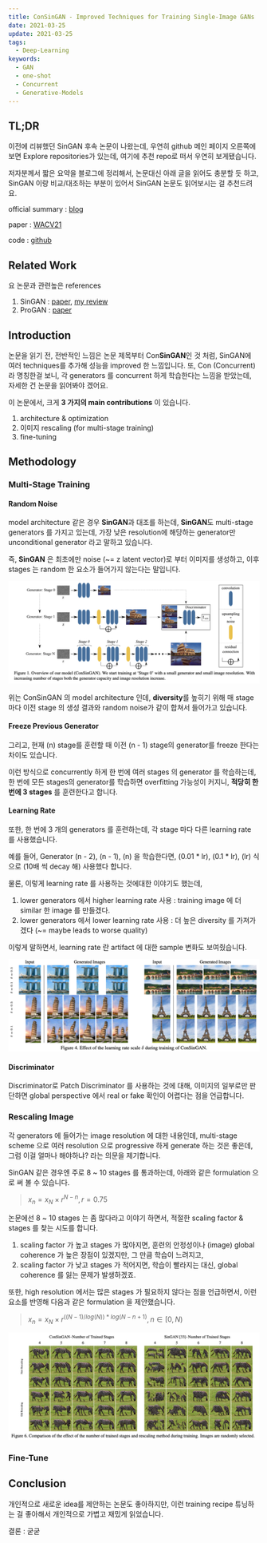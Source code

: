 ```yaml
---
title: ConSinGAN - Improved Techniques for Training Single-Image GANs
date: 2021-03-25
update: 2021-03-25
tags:
  - Deep-Learning
keywords:
  - GAN
  - one-shot
  - Concurrent
  - Generative-Models
---
```


## TL;DR

이전에 리뷰했던 SinGAN 후속 논문이 나왔는데, 우연히 github 메인 페이지 오른쪽에 보면 Explore repositories가 있는데, 여기에 추천 repo로 떠서 우연히 보게됐습니다.

저자분께서 짧은 요약을 블로그에 정리해서, 논문대신 아래 글을 읽어도 충분할 듯 하고, SinGAN 이랑 비교/대조하는 부분이 있어서 SinGAN 논문도 읽어보시는 걸 추천드려요.

official summary : [blog](https://www.tobiashinz.com/2020/03/24/improved-techniques-for-training-single-image-gans.html)

paper : [WACV21](https://openaccess.thecvf.com/content/WACV2021/papers/Hinz_Improved_Techniques_for_Training_Single-Image_GANs_WACV_2021_paper.pdf)

code : [github](https://github.com/tohinz/ConSinGAN)

## Related Work

요 논문과 관련높은 references

1. SinGAN : [paper](https://arxiv.org/pdf/1905.01164.pdf), [my review](https://kozistr.tech/SinGAN/)
2. ProGAN : [paper](https://arxiv.org/pdf/1710.10196.pdf)

## Introduction

논문을 읽기 전, 전반적인 느낌은 논문 제목부터 Con**SinGAN**인 것 처럼, SinGAN에 여러 techniques를 추가해 성능을 improved 한 느낌입니다.
또, Con (Concurrent)라 명칭한걸 보니, 각 generators 를 concurrent 하게 학습한다는 느낌을 받았는데, 자세한 건 논문을 읽어봐야 겠어요.

이 논문에서, 크게 **3 가지의 main contributions** 이 있습니다.

1. architecture & optimization
2. 이미지 rescaling (for multi-stage training)
3. fine-tuning

## Methodology

### Multi-Stage Training

#### Random Noise

model architecture 같은 경우 **SinGAN**과 대조를 하는데, 
**SinGAN**도 multi-stage generators 를 가지고 있는데, 가장 낮은 resolution에 해당하는 generator만 unconditional generator 라고 말하고 있습니다.

즉, **SinGAN** 은 최초에만 noise (~= z latent vector)로 부터 이미지를 생성하고, 이후 stages 는 random 한 요소가 들어가지 않는다는 말입니다.

![architecture](architecture.png)

위는 ConSinGAN 의 model architecture 인데, **diversity**를 높히기 위해 매 stage 마다 이전 stage 의 생성 결과와 random noise가 같이 합쳐서 들어가고 있습니다.

#### Freeze Previous Generator

그리고, 현재 (n) stage를 훈련할 때 이전 (n - 1) stage의 generator를 freeze 한다는 차이도 있습니다.

이런 방식으로 concurrently 하게 한 번에 여러 stages 의 generator 를 학습하는데, 한 번에 모든 stages의 generator를 학습하면 overfitting 가능성이 커지니, 
**적당히 한 번에 3 stages** 를 훈련한다고 합니다.

#### Learning Rate

또한, 한 번에 3 개의 generators 를 훈련하는데, 각 stage 마다 다른 learning rate 를 사용했습니다.

예를 들어, Generator (n - 2), (n - 1), (n) 을 학습한다면, (0.01 * lr), (0.1 * lr), (lr) 식으로 (10배 씩 decay 해) 사용했다 합니다.

물론, 이렇게 learning rate 를 사용하는 것에대한 이야기도 했는데, 

1. lower generators 에서 higher learning rate 사용 : training image 에 더 similar 한 image 를 만들겠다.
2. lower generators 에서 lower learning rate 사용   : 더 높은 diversity 를 가져가겠다 (~= maybe leads to worse quality) 

이렇게 말하면서, learning rate 란 artifact 에 대한 sample 변화도 보여줬습니다.

![lr](changing_by_lr.png)

#### Discriminator

Discriminator로 Patch Discriminator 를 사용하는 것에 대해, 이미지의 일부로만 판단하면 global perspective 에서 real or fake 확인이 어렵다는 점을 언급합니다.

### Rescaling Image

각 generators 에 들어가는 image resolution 에 대한 내용인데, multi-stage scheme 으로 여러 resolution 으로 progressive 하게 generate 하는 것은 좋은데,
그럼 이걸 얼마나 해야하냐? 라는 의문을 제기합니다.

SinGAN 같은 경우엔 주로 8 ~ 10 stages 를 통과하는데, 아래와 같은 formulation 으로 써 볼 수 있습니다.

> $x_{n} = x_{N} × r^{N−n}, r = 0.75$

논문에선 8 ~ 10 stages 는 좀 많다라고 이야기 하면서, 적절한 scaling factor & stages 를 찾는 시도를 합니다.

1. scaling factor 가 높고 stages 가 많아지면, 훈련의 안정성이나 (image) global coherence 가 높은 장점이 있겠지만, 그 만큼 학습이 느려지고,
2. scaling factor 가 낮고 stages 가 적어지면, 학습이 빨라지는 대신, global coherence 를 잃는 문제가 발생하겠죠.

또한, high resolution 에서는 많은 stages 가 필요하지 않다는 점을 언급하면서, 이런 요소를 반영해 다음과 같은 formulation 을 제안했습니다.

> $x_{n} = x_{N} × r^{((N - 1) / log(N)) * log(N - n + 1)}, n \in [0, N)$

![scale](rescale.png)

### Fine-Tune

## Conclusion

개인적으로 새로운 idea를 제안하는 논문도 좋아하지만, 이런 training recipe 튜닝하는 걸 좋아해서 개인적으로 가볍고 재밌게 읽었습니다.


결론 : 굳굳

